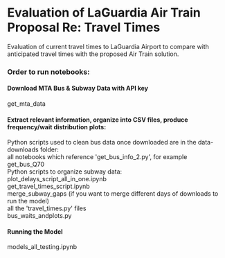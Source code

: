# Evaluation of LaGuardia Air Train Proposal Re: Travel Times
Evaluation of current travel times to LaGuardia Airport to compare with anticipated travel times with the proposed Air Train solution.
### Order to run notebooks:
 
#### Download MTA Bus & Subway Data with API key
get_mta_data

#### Extract relevant information, organize into CSV files, produce frequency/wait distribution plots:
Python scripts used to clean bus data once downloaded are in the data-downloads folder:
<br/>
all notebooks which reference 'get_bus_info_2.py', for example get_bus_Q70
<br/>
Python scripts to organize subway data:
<br/>
plot_delays_script_all_in_one.ipynb
 <br/>
get_travel_times_script.ipynb
<br/>
merge_subway_gaps (if you want to merge different days of downloads to run the model)
<br/>
all the 'travel_times.py' files
<br/>
bus_waits_andplots.py
#### Running the Model

models_all_testing.ipynb
<br/>

